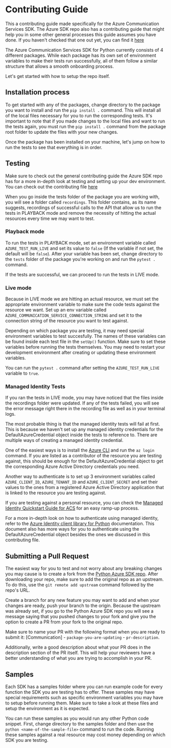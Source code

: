# Contributing Guide

This a contributing guide made specifically for the Azure Communication Services SDK. The Azure SDK repo also has a contributing guide that might help you in some other general processes this guide assumes you have done. If you haven't checked that one out yet, you can find it [here](https://github.com/Azure/azure-sdk-for-python/blob/master/CONTRIBUTING.md)

The Azure Communication Services SDK for Python currently consists of 4 different packages. While each package has its own set of environment variables to make their tests run successfully, all of them follow a similar structure that allows a smooth onboarding process.

Let's get started with how to setup the repo itself.

## Installation process

To get started with any of the packages, change directory to the package you want to install and run the `pip install .` command. This will install all of the local files necessary for you to run the corresponding tests. It's important to note that if you made changes to the local files and want to run the tests again, you must run the `pip install .` command from the package root folder to update the files with your new changes.

Once the package has been installed on your machine, let's jump on how to run the tests to see that everything is in order.

## Testing

Make sure to check out the general contributing guide the Azure SDK repo has for a more in-depth look at testing and setting up your dev environment. You can check out the contributing file [here](https://github.com/Azure/azure-sdk-for-python/blob/master/CONTRIBUTING.md)


When you go inside the tests folder of the package you are working with, you will see a folder called `recordings`. This folder contains, as its name suggests, recordings of successful calls to the API that allow us to run the tests in PLAYBACK mode and remove the necessity of hitting the actual resources every time we may want to test.

### Playback mode

To run the tests in PLAYBACK mode, set an environment variable called `AZURE_TEST_RUN_LIVE` and set its value to `false` (If the variable if not set, the default will be `false`). After your variable has been set, change directory to the `tests` folder of the package you're working on and run the `pytest .` command.

If the tests are successful, we can proceed to run the tests in LIVE mode.

### Live mode

Because in LIVE mode we are hitting an actual resource, we must set the appropriate environment variable to make sure the code tests against the resource we want. Set up an env variable called `AZURE_COMMUNICATION_SERVICE_CONNECTION_STRING` and set it to the connection string of the resource you want to test against. 

Depending on which package you are testing, it may need special environment variables to test succesfully. The names of these variables can be found inside each test file in the `setUp()` function. Make sure to set these variables before running the tests themselves. You may need to restart your development environment after creating or updating these environment variables.

You can run the `pytest .` command after setting the `AZURE_TEST_RUN_LIVE` variable to `true`.

### Managed Identity Tests

If you ran the tests in LIVE mode, you may have noticed that the files inside the recordings folder were updated. If any of the tests failed, you will see the error message right there in the recording file as well as in your terminal logs.

The most probable thing is that the managed identity tests will fail at first. This is because we haven't set up any managed identity credentials for the DefaultAzureCredential object inside the tests to reference to. There are multiple ways of creating a managed identity credential.

One of the easiest ways is to install the [Azure CLI](https://docs.microsoft.com/cli/azure/install-azure-cli) and run the `az login` command. If you are listed as a contributor of the resource you are testing against, this should be enough for the DefaultAzureCredential object to get the corresponding Azure Active Directory credentials you need.

Another way to authenticate is to set up 3 environment variables called `AZURE_CLIENT_ID`, `AZURE_TENANT_ID` and `AZURE_CLIENT_SECRET` and set their values to the ones from a registered Azure Active Directory application that is linked to the resource you are testing against.

If you are testing against a personal resource, you can check the [Managed Identity Quickstart Guide for ACS](https://docs.microsoft.com/azure/communication-services/quickstarts/managed-identity-from-cli) for an easy ramp-up process.

For a more in-depth look on how to authenticate using managed identity, refer to the [Azure Identity client library for Python](https://docs.microsoft.com/python/api/overview/azure/identity-readme?view=azure-python) documentation. This document also has more ways for you to authenticate using the DefaultAzureCredential object besides the ones we discussed in this contributing file.

## Submitting a Pull Request

The easiest way for you to test and not worry about any breaking changes you may cause is to create a fork from the [Python Azure SDK repo](https://github.com/Azure/azure-sdk-for-python). After downloading your repo, make sure to add the original repo as an upstream. To do this, use the `git remote add upstream` command followed by the repo's URL. 

Create a branch for any new feature you may want to add and when your changes are ready, push your branch to the origin. Because the upstream was already set, if you go to the Python Azure SDK repo you will see a message saying that you pushed changes to your fork and give you the option to create a PR from your fork to the original repo.

Make sure to name your PR with the following format when you are ready to submit it: [Communication] - `package-you-are-updating` - `pr-description`.

Additionally, write a good description about what your PR does in the description section of the PR itself. This will help your reviewers have a better understanding of what you are trying to accomplish in your PR.

## Samples 

Each SDK has a samples folder where you can run example code for every function the SDK you are testing has to offer. These samples may have special requirements such as specific environment variables you may have to setup before running them. Make sure to take a look at these files and setup the environment as it is expected. 

You can run these samples as you would run any other Python code snippet. First, change directory to the samples folder and then use the `python <name-of-the-sample-file>` command to run the code. Running these samples against a real resource may cost money depending on which SDK you are testing.